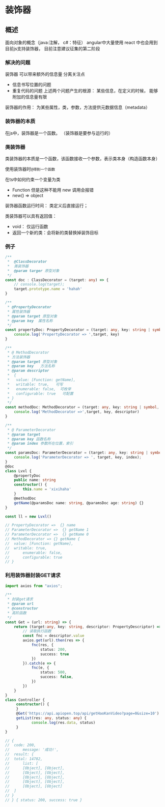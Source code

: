 # 装饰器

## 概述
面向对象的概念（java:注解， c#：特征）
angular中大量使用 react 中也会用到
目前js支持装饰器， 目前注意建议征集的第二阶段

### 解决的问题
装饰器 可以带来额外的信息量 分离关注点
- 信息书写位置的问题
- 重复代码的问题
上述两个问题产生的根源： 某些信息，在定义的时候， 能够附加的信息量有限

装饰器的作用： 为某些属性，类，参数，方法提供元数据信息（metadata）

### 装饰器的本质
在js中，装饰器是一个函数。 （装饰器是要参与运行的）

### 类装饰器
类装饰器的本质是一个函数，该函数接收一个参数，表示类本身（构造函数本身）

使用装饰器时```@得到一个函数```

在ts中如何约束一个变量为类
- Function  但是这种不能用 new 调用会报错
- new() => object

装饰器函数运行时间： 类定义后直接运行；

类装饰器可以具有返回值：

- void： 仅运行函数
- 返回一个新的类：会将新的类替换掉装饰目标

### 例子
```typescript
/**
 *  @ClassDecorator
 *  类装饰器
 *  @param targer 原型对象
 */
const doc : ClassDecorator = (target: any) => {
	// console.log(target);
	target.prototype.name = 'hahah'
}

/**
 * @PropertyDecorator
 * 属性装饰器
 * @param target 原型对象
 * @param key  属性名称
 */
const propertyDoc: PropertyDecorator = (target: any, key: string | symbol) => {
	console.log('PropertyDecorator => ',target, key)
}

/**
 * @ MethodDecorator
 * 方法装饰器
 * @param target 原型对象
 * @param key   方法名称
 * @param descriptor
 *  {
 *   value: [Function: getName],
 *   writable: true,   可写
 *   enumerable: false,  可枚举
 *   configurable: true   可配置
 * }
 */
const methodDoc: MethodDecorator = (target: any, key: string | symbol, descriptor: any) => {
	console.log('MethodDecorator =>',target, key, descriptor)
}

/**
 * @ ParameterDecorator
 * @param target
 * @param key 函数名称
 * @param index 参数所在位置，索引
 */
const paramsDoc: ParameterDecorator = (target: any, key: string | symbol | undefined, index: any) => {
	console.log('ParameterDecorator => ', target, key, index);
}
@doc
class Lvxl {
	@propertyDoc
	public name: string
	constructor() {
		this.name = 'xixihaha'
	}
	@methodDoc
	getName(@paramsDoc name: string, @paramsDoc age: string) {}
}

const ll = new Lvxl()

// PropertyDecorator =>  {} name
// ParameterDecorator =>  {} getName 1
// ParameterDecorator =>  {} getName 0
// MethodDecorator => {} getName {
// 	value: [Function: getName],
// 	writable: true,
// 		enumerable: false,
// 		configurable: true
// }
```

### 利用装饰器封装GET请求
```typescript
import axios from "axios";

/**
 * 封装get请求
 * @param url
 * @constructor
 * 高阶函数
 */
const Get = (url: string) => {
	return (target:any, key: string, descriptor: PropertyDescriptor) => {
		// 读取执行函数
		const fnc = descriptor.value
		axios.get(url).then(res => {
			fnc(res, {
				status: 200,
				success: true
			})
		}).catch(e => {
			fnc(e, {
				status: 500,
				success: false,
			})
		})
	}
}
class Controller {
	 constructor() {
	 }
	 @Get('https://api.apiopen.top/api/getHaoKanVideo?page=0&size=10')
	 getList(res: any, status: any) {
			console.log(res.data, status)
	 }
}

// {
// 	code: 200,
// 		message: '成功!',
// 	result: {
// 	total: 14782,
// 		list: [
// 		[Object], [Object],
// 		[Object], [Object],
// 		[Object], [Object],
// 		[Object], [Object],
// 		[Object], [Object]
// 	]
// }
// } { status: 200, success: true }
```


